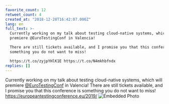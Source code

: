 ```yaml
---
favorite_count: 12
retweet_count: 4
created_at: "2018-12-28T16:42:07.000Z"
lang: en
full_text: >-
  Currently working on my talk about testing cloud-native systems, which will
  premiere @EuroTestingConf in Valencia!

  There are still tickets available, and I promise you that this conference is
  something you do not want to miss!

  https://t.co/zyjpYHlK1E https://t.co/N4mkhbfndx
replies: []
---
```


Currently working on my talk about testing cloud-native systems, which will
premiere [@EuroTestingConf](https://twitter.com/EuroTestingConf) in Valencia!
There are still tickets available, and I promise you that this conference is
something you do not want to miss! <https://europeantestingconference.eu/2019/>
![Embedded Photo](https://twitter-media-coderbyheart.s3.eu-north-1.amazonaws.com/1078692582417461258-DvhI-jBXgAEubxN.jpg)
